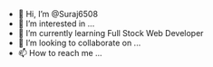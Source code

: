 - 👋 Hi, I’m @Suraj6508
- 👀 I’m interested in ...
- 🌱 I’m currently learning Full Stock Web Developer
- 💞️ I’m looking to collaborate on ...
- 📫 How to reach me ...

<!---
Suraj6508/Suraj6508 is a ✨ special ✨ repository because its `README.md` (this file) appears on your GitHub profile.
You can click the Preview link to take a look at your changes.
--->
